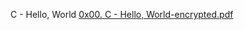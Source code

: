 C - Hello, World
[0x00. C - Hello, World-encrypted.pdf](https://github.com/briankod/alx-low_level_programming/files/8425714/0x00.C.-.Hello.World-encrypted.pdf)
